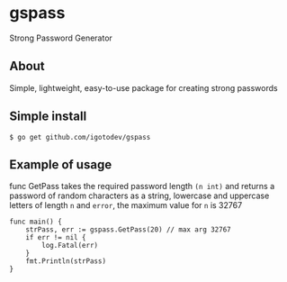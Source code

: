 # gspass 
Strong Password Generator
## About
Simple, lightweight, easy-to-use package for creating strong passwords

## Simple install
```
$ go get github.com/igotodev/gspass
```

## Example of usage
func GetPass takes the required password length `(n int)` 
and returns a password of random characters as a string,
lowercase and uppercase letters of length `n` and `error`, 
the maximum value for `n` is 32767
```
func main() {
	strPass, err := gspass.GetPass(20) // max arg 32767
	if err != nil {
		log.Fatal(err)
	}
	fmt.Println(strPass)
}
```
